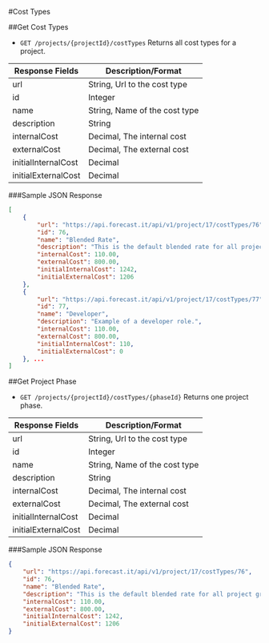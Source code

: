 #Cost Types

##Get Cost Types

* `GET /projects/{projectId}/costTypes` Returns all cost types for a project.

|Response Fields | Description/Format|
|------------ | -------------|
|url | String, Url to the cost type|
|id | Integer|
|name | String, Name of the cost type|
|description | String|
|internalCost | Decimal, The internal cost|
|externalCost | Decimal, The external cost|
|initialInternalCost | Decimal|
|initialExternalCost | Decimal|

###Sample JSON Response
```json
[
    {
        "url": "https://api.forecast.it/api/v1/project/17/costTypes/76",
        "id": 76,
        "name": "Blended Rate",
        "description": "This is the default blended rate for all project groups.",
        "internalCost": 110.00,
        "externalCost": 800.00,
        "initialInternalCost": 1242,
        "initialExternalCost": 1206
    },
    {
        "url": "https://api.forecast.it/api/v1/project/17/costTypes/77",
        "id": 77,
        "name": "Developer",
        "description": "Example of a developer role.",
        "internalCost": 110.00,
        "externalCost": 800.00,
        "initialInternalCost": 110,
        "initialExternalCost": 0
    }, ...
]
```

##Get Project Phase

* `GET /projects/{projectId}/costTypes/{phaseId}` Returns one project phase.

Response Fields | Description/Format|
|------------ | -------------|
|url | String, Url to the cost type|
|id | Integer|
|name | String, Name of the cost type|
|description | String|
|internalCost | Decimal, The internal cost|
|externalCost | Decimal, The external cost|
|initialInternalCost | Decimal|
|initialExternalCost | Decimal|

###Sample JSON Response
```json
{
    "url": "https://api.forecast.it/api/v1/project/17/costTypes/76",
    "id": 76,
    "name": "Blended Rate",
    "description": "This is the default blended rate for all project groups.",
    "internalCost": 110.00,
    "externalCost": 800.00,
    "initialInternalCost": 1242,
    "initialExternalCost": 1206
}
```